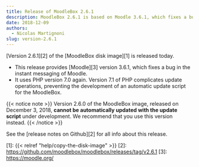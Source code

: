 ```yaml
---
title: Release of MoodleBox 2.6.1
description: MoodleBox 2.6.1 is based on Moodle 3.6.1, which fixes a bug found in the instant messaging of Moodle 3.6.
date: 2018-12-09
authors:
  - Nicolas Martignoni
slug: version-2.6.1
---
```


[Version 2.6.1][2] of the [MoodleBox disk image][1] is released today.

  - This release provides [Moodle][3] version 3.6.1, which fixes a bug in the instant messaging of Moodle.
  - It uses PHP version 7.0 again. Version 7.1 of PHP complicates update operations, preventing the development of an automatic update script for the MoodleBox.

{{< notice note >}}
Version 2.6.0 of the MoodleBox image, released on December 3, 2018, __cannot be automatically updated with the update script__ under development. We recommend that you use this version instead.
{{< /notice >}}

See the [release notes on Github][2] for all info about this release.

 [1]: {{< relref "help/copy-the-disk-image" >}}
 [2]: https://github.com/moodlebox/moodlebox/releases/tag/v2.6.1
 [3]: https://moodle.org/

